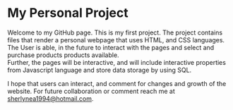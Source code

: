 # My Personal Project
Welcome to my GitHub page. This is my first project. The project contains files that render a personal webpage that uses HTML, and CSS  languages. The User is able,  in the future to interact with the pages and select and purchase products products available.  
Further, the pages will be interactive, and will include interactive properties from Javascript language and  store data storage by using SQL. 

I hope that users can interact, and comment for changes and growth of the website. 
For future collaboration or comment reach me at sherlynea1994@hotmail.com.


